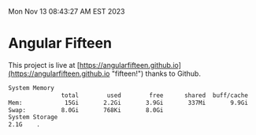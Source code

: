 Mon Nov 13 08:43:27 AM EST 2023

# Angular Fifteen


This project is live at [https://angularfifteen.github.io](https://angularfifteen.github.io "fifteen!") thanks to Github.

```bash
System Memory
               total        used        free      shared  buff/cache   available
Mem:            15Gi       2.2Gi       3.9Gi       337Mi       9.9Gi        13Gi
Swap:          8.0Gi       768Ki       8.0Gi
System Storage
2.1G	.
